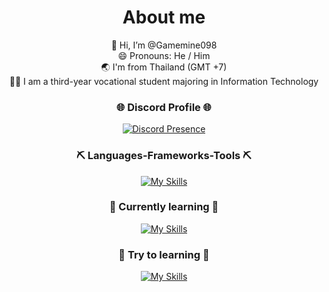 <div align="center">

<h1>About me</h1>

👋 Hi, I’m @Gamemine098
<br/>
😄 Pronouns: He / Him
<br/>
🌏 I'm from Thailand (GMT +7)
<br/>
🧑‍🎓 I am a third-year vocational student majoring in Information Technology

### 🌐 Discord Profile 🌐
[![Discord Presence](https://lanyard.cnrad.dev/api/594483633662984192?bg=1a1b26&borderRadius=10px&hideDiscrim=true&showDisplayName=true&hideActivity=whenNotUsed)](https://discord.com/users/594483633662984192)

### ⛏️ Languages-Frameworks-Tools ⛏️
[![My Skills](https://skillicons.dev/icons?i=html,css,tailwindcss,bootstrap,mysql,vscode)](https://skillicons.dev)

### 🧭 Currently learning 🧭
[![My Skills](https://skillicons.dev/icons?i=js,php,laravel,py,pr,ps,ae)](https://skillicons.dev)

### 🤯 Try to learning 🤯
[![My Skills](https://skillicons.dev/icons?i=java,kotlin,lua)](https://skillicons.dev)

</div>
